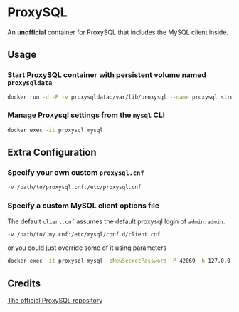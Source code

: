 # ProxySQL
An **unofficial** container for ProxySQL that includes the MySQL client inside.

## Usage

### Start ProxySQL container with persistent volume named `proxysqldata`
```sh
docker run -d -P -v proxysqldata:/var/lib/proxysql --name proxysql strombergs/proxysql
```

### Manage Proxysql settings from the `mysql` CLI
```sh
docker exec -it proxysql mysql
```

## Extra Configuration
### Specify your own custom `proxysql.cnf`
```sh
-v /path/to/proxysql.cnf:/etc/proxysql.cnf 
```

### Specify a custom MySQL client options file
The default `client.cnf` assumes the default proxysql login of `admin:admin`.
```sh
-v /path/to/.my.cnf:/etc/mysql/conf.d/client.cnf
```
or you could just override some of it using parameters
```sh
docker exec -it proxysql mysql -pNewSecretPassword -P 42069 -h 127.0.0.1
```

## Credits
[The official ProxySQL repository](https://hub.docker.com/r/proxysql/proxysql)

